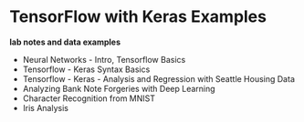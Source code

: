 # TensorFlow with Keras Examples

**lab notes and data examples** 

- Neural Networks - Intro, Tensorflow Basics     
- Tensorflow - Keras Syntax Basics
- Tensorflow - Keras - Analysis and Regression with Seattle Housing Data
- Analyzing Bank Note Forgeries with Deep Learning
- Character Recognition from MNIST 
- Iris Analysis
